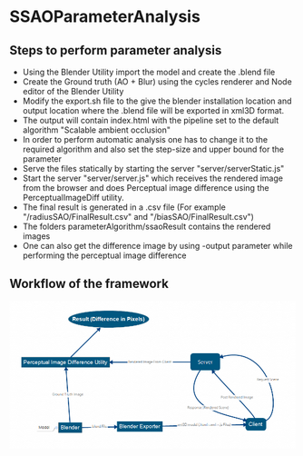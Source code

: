 # SSAOParameterAnalysis

## Steps to perform parameter analysis

* Using the Blender Utility import the model and create the .blend file
* Create the Ground truth (AO + Blur)  using the cycles renderer and Node editor of the Blender Utility
* Modify the export.sh file to the give the blender installation location and output location where the .blend file will be exported in xml3D format.
* The output will contain index.html with the pipeline set to the default algorithm "Scalable ambient occlusion"
* In order to perform automatic analysis one has to change it to the required algorithm and also set the step-size and upper bound for the parameter
* Serve the files statically by starting the server "server/serverStatic.js"
* Start the server "server/server.js" which receives the rendered image from the browser and does Perceptual image difference using the PerceptualImageDiff utility.
* The final result is generated in a .csv file (For example "/radiusSAO/FinalResult.csv" and "/biasSAO/FinalResult.csv")
* The folders parameterAlgorithm/ssaoResult contains the rendered images
* One can also get the difference image by using -output parameter while performing the perceptual image difference

 ## Workflow of the framework

 ![WorkFlow Diagram](https://raw.githubusercontent.com/saptarshineilsinha/SSAOParameterAnalysis/master/doc/ParameterAnalysisWorkFlow.PNG)

